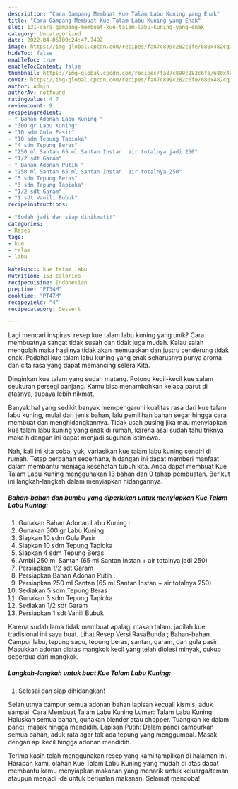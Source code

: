 ```yaml
---
description: "Cara Gampang Membuat Kue Talam Labu Kuning yang Enak"
title: "Cara Gampang Membuat Kue Talam Labu Kuning yang Enak"
slug: 131-cara-gampang-membuat-kue-talam-labu-kuning-yang-enak
category: Uncategorized
date: 2022-04-05T09:24:47.749Z
image: https://img-global.cpcdn.com/recipes/fa87c899c282c6fe/680x482cq70/kue-talam-labu-kuning-foto-resep-utama.jpg
hideToc: false
enableToc: true
enableTocContent: false
thumbnail: https://img-global.cpcdn.com/recipes/fa87c899c282c6fe/680x482cq70/kue-talam-labu-kuning-foto-resep-utama.jpg
cover: https://img-global.cpcdn.com/recipes/fa87c899c282c6fe/680x482cq70/kue-talam-labu-kuning-foto-resep-utama.jpg
author: Admin
authorAv: notfound
ratingvalue: 4.7
reviewcount: 9
recipeingredient:
- " Bahan Adonan Labu Kuning "
- "300 gr Labu Kuning"
- "10 sdm Gula Pasir"
- "10 sdm Tepung Tapioka"
- "4 sdm Tepung Beras"
- "250 ml Santan 65 ml Santan Instan  air totalnya jadi 250"
- "1/2 sdt Garam"
- " Bahan Adonan Putih "
- "250 ml Santan 65 ml Santan Instan  air totalnya 250"
- "5 sdm Tepung Beras"
- "3 sdm Tepung Tapioka"
- "1/2 sdt Garam"
- "1 sdt Vanili Bubuk"
recipeinstructions:

- "Sudah jadi dan siap dinikmati!"
categories:
- Resep
tags:
- kue
- talam
- labu

katakunci: kue talam labu 
nutrition: 153 calories
recipecuisine: Indonesian
preptime: "PT34M"
cooktime: "PT47M"
recipeyield: "4"
recipecategory: Dessert

---
```





Lagi mencari inspirasi resep kue talam labu kuning yang unik? Cara membuatnya sangat tidak susah dan tidak juga mudah. Kalau salah mengolah maka hasilnya tidak akan memuaskan dan justru cenderung tidak enak. Padahal kue talam labu kuning yang enak seharusnya punya aroma dan cita rasa yang dapat memancing selera Kita.





Dinginkan kue talam yang sudah matang. Potong kecil-kecil kue salam seukuran persegi panjang. Kamu bisa menambahkan kelapa parut di atasnya, supaya lebih nikmat.

Banyak hal yang sedikit banyak mempengaruhi kualitas rasa dari kue talam labu kuning, mulai dari jenis bahan, lalu pemilihan bahan segar hingga cara membuat dan menghidangkannya. Tidak usah pusing jika mau menyiapkan kue talam labu kuning yang enak di rumah, karena asal sudah tahu triknya maka hidangan ini dapat menjadi suguhan istimewa.






Nah, kali ini kita coba, yuk, variasikan kue talam labu kuning sendiri di rumah. Tetap berbahan sederhana, hidangan ini dapat memberi manfaat dalam membantu menjaga kesehatan tubuh kita. Anda dapat membuat Kue Talam Labu Kuning menggunakan 13 bahan dan 0 tahap pembuatan. Berikut ini langkah-langkah dalam menyiapkan hidangannya.

<!--inarticleads1-->

##### Bahan-bahan dan bumbu yang diperlukan untuk menyiapkan Kue Talam Labu Kuning:

1. Gunakan  Bahan Adonan Labu Kuning :
1. Gunakan 300 gr Labu Kuning
1. Siapkan 10 sdm Gula Pasir
1. Siapkan 10 sdm Tepung Tapioka
1. Siapkan 4 sdm Tepung Beras
1. Ambil 250 ml Santan (65 ml Santan Instan + air totalnya jadi 250)
1. Persiapkan 1/2 sdt Garam
1. Persiapkan  Bahan Adonan Putih :
1. Persiapkan 250 ml Santan (65 ml Santan Instan + air totalnya 250)
1. Sediakan 5 sdm Tepung Beras
1. Gunakan 3 sdm Tepung Tapioka
1. Sediakan 1/2 sdt Garam
1. Persiapkan 1 sdt Vanili Bubuk


Karena sudah lama tidak membuat apalagi makan talam. jadilah kue tradisional ini saya buat. Lihat Resep Versi RasaBunda ; Bahan-bahan. Campur labu, tepung sagu, tepung beras, santan, garam, dan gula pasir. Masukkan adonan diatas mangkok kecil yang telah diolesi minyak, cukup seperdua dari mangkok. 

<!--inarticleads2-->

##### Langkah-langkah untuk buat Kue Talam Labu Kuning:


1. Selesai dan siap dihidangkan!

Selanjutnya campur semua adonan bahan lapisan kecuali kismis, aduk sampai. Cara Membuat Talam Labu Kuning Lumer: Talam Labu Kuning: Haluskan semua bahan, gunakan blender atau chopper. Tuangkan ke dalam panci, masak hingga mendidih. Lapisan Putih: Dalam panci campurkan semua bahan, aduk rata agar tak ada tepung yang menggumpal. Masak dengan api kecil hingga adonan mendidih. 

Terima kasih telah menggunakan resep yang kami tampilkan di halaman ini. Harapan kami, olahan Kue Talam Labu Kuning yang mudah di atas dapat membantu kamu menyiapkan makanan yang menarik untuk keluarga/teman ataupun menjadi ide untuk berjualan makanan. Selamat mencoba!

